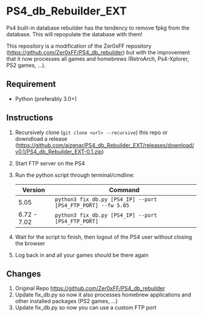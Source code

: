 # PS4_db_Rebuilder_EXT

Ps4 built-in database rebuilder has the tendency to remove fpkg from the database. This will repopulate the database with them!

This repository is a modification of the Zer0xFF repository (https://github.com/Zer0xFF/PS4_db_rebuilder) but with the improvement that it now processes all games and homebrews (RetroArch, Ps4-Xplorer, PS2 games, ...).

## Requirement

- Python (preferably 3.0+)

## Instructions

1) Recursively clone (`git clone <url> --recursive`)  this repo or downdload a release (https://github.com/aizenar/PS4_db_Rebuilder_EXT/releases/download/v0.1/PS4_db_Rebuilder_EXT-0.1.zip)
2) Start FTP server on the PS4
3) Run the python script through terminal/cmdline:
	
	| Version | Command |
	|--|--|
	| 5.05 | `python3 fix_db.py [PS4_IP] --port [PS4_FTP_PORT] --fw 5.05` |
	| 6.72 - 7.02 | `python3 fix_db.py [PS4_IP] --port [PS4_FTP_PORT]` |

4) Wait for the script to finish, then logout of the PS4 user without closing the browser

5) Log back in and all your games should be there again

## Changes

1) Original Repo https://github.com/Zer0xFF/PS4_db_rebuilder
2) Update fix_db.py so now it also processes homebrew applications and other installed packages (PS2 games, ...)
3) Update fix_db.py so now you can use a custom FTP port

